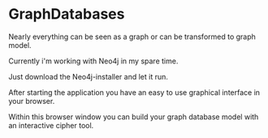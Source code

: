 # GraphDatabases
Nearly everything can be seen as a graph or can be transformed to graph model.

Currently i'm working with Neo4j in my spare time.

Just download the Neo4j-installer and let it run.

After starting the application you have an easy to use graphical interface in your browser.

Within this browser window you can build your graph database model with an interactive cipher tool.
